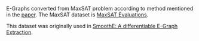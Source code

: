 E-Graphs converted from MaxSAT problem according to method mentioned in the [paper](https://escholarship.org/uc/item/85f640cc).
The MaxSAT dataset is [MaxSAT Evaluations](https://journals.sagepub.com/doi/abs/10.3233/SAT190047).

This dataset was originally used in [SmoothE: A differentiable E-Graph Extraction](https://dl.acm.org/doi/10.1145/3669940.3707262).
